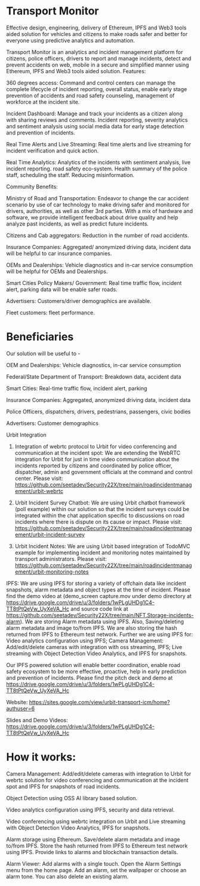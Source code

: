 # Transport Monitor

Effective design, engineering, delivery of Ethereum, IPFS and Web3 tools aided solution for vehicles and citizens to make roads safer and better for everyone using predictive analytics and automation.

Transport Monitor is an analytics and incident management platform for citizens, police officers, drivers to report and manage incidents, detect and prevent accidents on web, mobile in a secure and simplified manner using Ethereum, IPFS and Web3 tools aided solution.  Features:

360 degrees access: Command and control centers can manage the complete lifecycle of incident reporting, overall status, enable early stage prevention of accidents and road safety counseling, management of workforce at the incident site.

Incident Dashboard: Manage and track your incidents as a citizen along with sharing reviews and comments. Incident reporting, severity analytics and sentiment analysis using social media data for early stage detection and prevention of incidents.

Real Time Alerts and Live Streaming: Real time alerts and live streaming for incident verification and quick action.

Real Time Analytics: Analytics of the incidents with sentiment analysis, live incident reporting. road safety eco-system. Health summary of the police staff, scheduling the staff. Reducing misinformation.

Community Benefits:

Ministry of Road and Transportation: Endeavor to change the car accident scenario by use of car technology to make driving safer and monitored for drivers, authorities, as well as other 3rd parties. With a mix of hardware and software, we provide intelligent feedback about drive quality and help analyze past incidents, as well as predict future incidents.

Citizens and Cab aggregators: Reduction in the number of road accidents.

Insurance Companies: Aggregated/ anonymized driving data, incident data will be helpful to car insurance companies.

OEMs and Dealerships: Vehicle diagnostics and in-car service consumption will be helpful for OEMs and Dealerships.

Smart Cities Policy Makers/ Government: Real time traffic flow, incident alert, parking data will be enable safer roads.

Advertisers: Customers/driver demographics are available.

Fleet customers: fleet performance.





# Beneficiaries

Our solution will be useful to -

OEM and Dealerships: Vehicle diagnostics, in-car service consumption

Federal/State Department of Transport: Breakdown data, accident data

Smart Cities: Real-time traffic flow, incident alert, parking

Insurance Companies: Aggregated, anonymized driving data, incident data

Police Officers, dispatchers, drivers, pedestrians, passengers, civic bodies

Advertisers: Customer demographics



Urbit Integration

1. Integration of webrtc protocol to Urbit for video conferencing and communication at the incident spot: We are extending the WebRTC integration for Urbit for just in time video communication about the incidents reported by citizens and coordinated by police officer, dispatcher, admin and government officials at the command and control center. Please visit: https://github.com/seetadev/Security22X/tree/main/roadincidentmanagement/urbit-webrtc

2. Urbit Incident Survey Chatbot: We are using Urbit chatbot framework (poll example) within our solution so that the incident surveys could be integrated within the chat application specific to discussions on road incidents where there is dispute on its cause or impact. Please visit: https://github.com/seetadev/Security22X/tree/main/roadincidentmanagement/urbit-incident-survey

3. Urbit Incident Notes: We are using Urbit based integration of TodoMVC example for implementing incident and monitoring notes maintained by transport administrators. Please visit: https://github.com/seetadev/Security22X/tree/main/roadincidentmanagement/urbit-monitoring-notes

IPFS: We are using IPFS for storing a variety of offchain data like incident snapshots, alarm metadata and object types at the time of incident. Please find the demo video at  (demo_screen capture.mov under demo directory at https://drive.google.com/drive/u/3/folders/1wPLgUHDg1C4-TT8tPtQeVw_UyXeVA_Hc and source code link at https://github.com/seetadev/Security22X/tree/main/NFT.Storage-incidents-alarm). We are storing Alarm metadata using IPFS. Also, Saving/deleting alarm metadata and image to/from IPFS. We are also storing the hash returned from IPFS to Ethereum test network. Further we are using IPFS for: Video analytics configuration using IPFS; Camera Management: Add/edit/delete cameras with integration with oss streaming, IPFS; Live streaming with Object Detection Video Analytics, and IPFS for snapshots.

Our IPFS powered solution will enable better coordination, enable road safety ecosystem to be more effective, proactive, help in early prediction and prevention of incidents. Please find the pitch deck and demo at https://drive.google.com/drive/u/3/folders/1wPLgUHDg1C4-TT8tPtQeVw_UyXeVA_Hc

Website: https://sites.google.com/view/urbit-transport-icm/home?authuser=6

Slides and Demo Videos: https://drive.google.com/drive/u/3/folders/1wPLgUHDg1C4-TT8tPtQeVw_UyXeVA_Hc

# How it works:

Camera Management: Add/edit/delete cameras with integration to Urbit for webrtc solution for video conferencing and communication at the incident spot and IPFS for snapshots of road incidents.

Object Detection using OSS AI library based solution.

Video analytics configuration using IPFS, security and data retrieval.

Video conferencing using webrtc integration on Urbit and Live streaming with Object Detection Video Analytics, IPFS for snapshots. 

Alarm storage using Ethereum. Save/delete alarm metadata and image to/from IPFS. Store the hash returned from IPFS to Ethereum test network using IPFS. Provide links to alarms and blockchain transaction details.

Alarm Viewer: Add alarms with a single touch. Open the Alarm Settings menu from the home page. Add an alarm, set the wallpaper or choose an alarm tone. You can also delete an existing alarm. 



